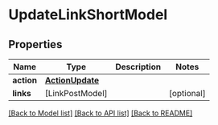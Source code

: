 # UpdateLinkShortModel

## Properties
Name | Type | Description | Notes
------------ | ------------- | ------------- | -------------
**action** | [**ActionUpdate**](ActionUpdate.md) |  | 
**links** | [LinkPostModel] |  | [optional] 

[[Back to Model list]](../README.md#documentation-for-models) [[Back to API list]](../README.md#documentation-for-api-endpoints) [[Back to README]](../README.md)


